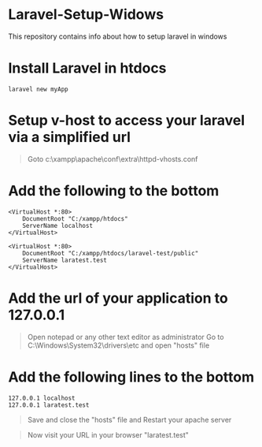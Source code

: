 # Laravel-Setup-Widows
This repository contains info about how to setup laravel in windows
# Install Laravel in htdocs
```
laravel new myApp
```
# Setup v-host to access your laravel via a simplified url
> Goto c:\xampp\apache\conf\extra\httpd-vhosts.conf
# Add the following to the bottom
```
<VirtualHost *:80>
    DocumentRoot "C:/xampp/htdocs"
    ServerName localhost
</VirtualHost>

<VirtualHost *:80>
    DocumentRoot "C:/xampp/htdocs/laravel-test/public"
    ServerName laratest.test
</VirtualHost>
```
# Add the url of your application to 127.0.0.1
> Open notepad or any other text editor as administrator
> Go to C:\Windows\System32\drivers\etc and open "hosts" file
# Add the following lines to the bottom
```
127.0.0.1 localhost
127.0.0.1 laratest.test
```
> Save and close the "hosts" file and Restart your apache server

> Now visit your URL in your browser "laratest.test"
